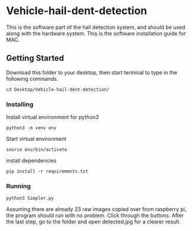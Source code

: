 # Vehicle-hail-dent-detection

This is the software part of the hail detection system, and should be used along with the hardware system. This is the software installation guide for MAC. 

## Getting Started
Download this folder to your desktop, then start terminal to type in the following commands. 
```
cd Desktop/Vehicle-hail-dent-detection/
```

### Installing

Install virtual environment for python3

```
python3 -m venv env
```
Start virtual environment
```
source env/bin/activate
```
install dependencies
```
pip install -r requirements.txt
```

### Running
```
python3 Simpler.py
```
Assuming there are already 23 raw images copied over from raspberry pi, the program should run with no problem. Click through the buttons. After the last step, go to the folder and open detected.jpg for a clearer result.
